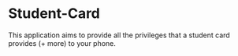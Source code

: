 # Student-Card
This application aims to provide all the privileges that a student card provides (+ more) to your phone. 
